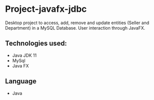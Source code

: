 # Project-javafx-jdbc

Desktop project to access, add, remove and update entities (Seller and Department) in a MySQL Database. User interaction through JavaFX.

## Technologies used:
- Java JDK 11
- MySql
- Java FX

## Language
- Java
